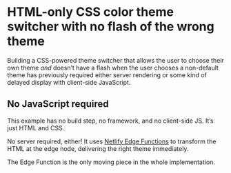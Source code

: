 # HTML-only CSS color theme switcher with no flash of the wrong theme

Building a CSS-powered theme switcher that allows the user to choose their own theme _and_ doesn’t have a flash when the user chooses a non-default theme has previously required either server rendering or some kind of delayed display with client-side JavaScript.


## No JavaScript required
This example has no build step, no framework, and no client-side JS. It’s just HTML and CSS.

No server required, either! It uses [Netlify Edge Functions](https://docs.netlify.com/edge-functions/overview/) to transform the HTML at the edge node, delivering the right theme immediately.

The Edge Function is the only moving piece in the whole implementation.

